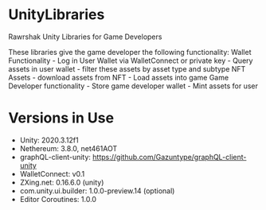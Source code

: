 # UnityLibraries
Rawrshak Unity Libraries for Game Developers

These libraries give the game developer the following functionality:
    Wallet Functionality
        - Log in User Wallet via WalletConnect or private key
        - Query assets in user wallet
        - filter these assets by asset type and subtype
    NFT Assets
        - download assets from NFT
        - Load assets into game
    Game Developer functionality
        - Store game developer wallet
        - Mint assets for user


# Versions in Use
- Unity: 2020.3.12f1
- Nethereum: 3.8.0, net461AOT
- graphQL-client-unity: https://github.com/Gazuntype/graphQL-client-unity
- WalletConnect: v0.1
- ZXing.net: 0.16.6.0 (unity)
- com.unity.ui.builder: 1.0.0-preview.14 (optional)
- Editor Coroutines: 1.0.0 
